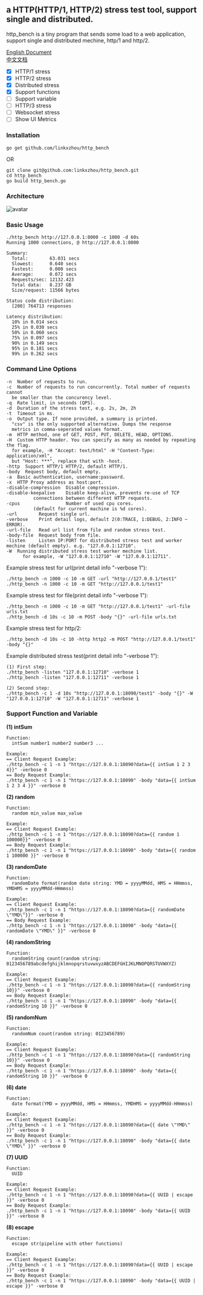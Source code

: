 ## a HTTP(HTTP/1, HTTP/2) stress test tool, support single and distributed.

http_bench is a tiny program that sends some load to a web application, support single and distributed mechine, http/1 and http/2.

[English Document](https://github.com/linkxzhou/http_bench/blob/master/README.md)  
[中文文档](https://github.com/linkxzhou/http_bench/blob/master/README_CN.md)  

- [x] HTTP/1 stress
- [x] HTTP/2 stress
- [x] Distributed stress
- [x] Support functions
- [ ] Support variable
- [ ] HTTP/3 stress
- [ ] Websocket stress
- [ ] Show UI Metrics
  
### Installation

```
go get github.com/linkxzhou/http_bench
```
OR
```
git clone git@github.com:linkxzhou/http_bench.git
cd http_bench
go build http_bench.go
```

### Architecture
![avatar](./arch.png)

### Basic Usage

```
./http_bench http://127.0.0.1:8000 -c 1000 -d 60s
Running 1000 connections, @ http://127.0.0.1:8000

Summary:
  Total:        63.031 secs
  Slowest:      0.640 secs
  Fastest:      0.000 secs
  Average:      0.072 secs
  Requests/sec: 12132.423
  Total data:   8.237 GB
  Size/request: 11566 bytes

Status code distribution:
  [200] 764713 responses

Latency distribution:
  10% in 0.014 secs
  25% in 0.030 secs
  50% in 0.060 secs
  75% in 0.097 secs
  90% in 0.149 secs
  95% in 0.181 secs
  99% in 0.262 secs
```

### Command Line Options

```
-n  Number of requests to run.
-c  Number of requests to run concurrently. Total number of requests cannot
  be smaller than the concurency level.
-q  Rate limit, in seconds (QPS).
-d  Duration of the stress test, e.g. 2s, 2m, 2h
-t  Timeout in ms.
-o  Output type. If none provided, a summary is printed.
  "csv" is the only supported alternative. Dumps the response
  metrics in comma-seperated values format.
-m  HTTP method, one of GET, POST, PUT, DELETE, HEAD, OPTIONS.
-H  Custom HTTP header. You can specify as many as needed by repeating the flag.
  for example, -H "Accept: text/html" -H "Content-Type: application/xml", 
  but "Host: ***", replace that with -host.
-http  Support HTTP/1 HTTP/2, default HTTP/1.
-body  Request body, default empty.
-a  Basic authentication, username:password.
-x  HTTP Proxy address as host:port.
-disable-compression  Disable compression.
-disable-keepalive    Disable keep-alive, prevents re-use of TCP
          connections between different HTTP requests.
-cpus                 Number of used cpu cores.
          (default for current machine is %d cores).
-url 		Request single url.
-verbose 	Print detail logs, default 2(0:TRACE, 1:DEBUG, 2:INFO ~ ERROR).
-url-file 	Read url list from file and random stress test.
-body-file  Request body from file.
-listen 	Listen IP:PORT for distributed stress test and worker mechine (default empty). e.g. "127.0.0.1:12710".
-W  Running distributed stress test worker mechine list.
      for example, -W "127.0.0.1:12710" -W "127.0.0.1:12711".
```

Example stress test for url(print detail info "-verbose 1"):
```
./http_bench -n 1000 -c 10 -m GET -url "http://127.0.0.1/test1"
./http_bench -n 1000 -c 10 -m GET "http://127.0.0.1/test1"
```

Example stress test for file(print detail info "-verbose 1"):
```
./http_bench -n 1000 -c 10 -m GET "http://127.0.0.1/test1" -url-file urls.txt
./http_bench -d 10s -c 10 -m POST -body "{}" -url-file urls.txt
```

Example stress test for http/2:
```
./http_bench -d 10s -c 10 -http http2 -m POST "http://127.0.0.1/test1" -body "{}"
```

Example distributed stress test(print detail info "-verbose 1"):
```
(1) First step:
./http_bench -listen "127.0.0.1:12710" -verbose 1
./http_bench -listen "127.0.0.1:12711" -verbose 1

(2) Second step:
./http_bench -c 1 -d 10s "http://127.0.0.1:18090/test1" -body "{}" -W "127.0.0.1:12710" -W "127.0.0.1:12711" -verbose 1
```

### Support Function and Variable

**(1) intSum**  
```
Function: 
  intSum number1 number2 number3 ...

Example:  
== Client Request Example:
./http_bench -c 1 -n 1 "https://127.0.0.1:18090?data={{ intSum 1 2 3 4}}" -verbose 0
== Body Request Example:
./http_bench -c 1 -n 1 "https://127.0.0.1:18090" -body "data={{ intSum 1 2 3 4 }}" -verbose 0
```

**(2) random**  
```
Function: 
  random min_value max_value 

Example:  
== Client Request Example:
./http_bench -c 1 -n 1 "https://127.0.0.1:18090?data={{ random 1 100000}}" -verbose 0
== Body Request Example:
./http_bench -c 1 -n 1 "https://127.0.0.1:18090" -body "data={{ random 1 100000 }}" -verbose 0
```

**(3) randomDate**  
```
Function: 
  randomDate format(random date string: YMD = yyyyMMdd, HMS = HHmmss, YMDHMS = yyyyMMdd-HHmmss)

Example:  
== Client Request Example:
./http_bench -c 1 -n 1 "https://127.0.0.1:18090?data={{ randomDate \"YMD\"}}" -verbose 0
== Body Request Example:
./http_bench -c 1 -n 1 "https://127.0.0.1:18090" -body "data={{ randomDate \"YMD\" }}" -verbose 0
```

**(4) randomString**  
```
Function: 
  randomString count(random string: 0123456789abcdefghijklmnopqrstuvwxyzABCDEFGHIJKLMNOPQRSTUVWXYZ)

Example:  
== Client Request Example:
./http_bench -c 1 -n 1 "https://127.0.0.1:18090?data={{ randomString 10}}" -verbose 0
== Body Request Example:
./http_bench -c 1 -n 1 "https://127.0.0.1:18090" -body "data={{ randomString 10 }}" -verbose 0
```

**(5) randomNum**  
```
Function: 
  randomNum count(random string: 0123456789)

Example:  
== Client Request Example:
./http_bench -c 1 -n 1 "https://127.0.0.1:18090?data={{ randomString 10}}" -verbose 0
== Body Request Example:
./http_bench -c 1 -n 1 "https://127.0.0.1:18090" -body "data={{ randomString 10 }}" -verbose 0
```

**(6) date** 
```
Function: 
  date format(YMD = yyyyMMdd, HMS = HHmmss, YMDHMS = yyyyMMdd-HHmmss) 

Example:  
== Client Request Example:
./http_bench -c 1 -n 1 "https://127.0.0.1:18090?data={{ date \"YMD\" }}" -verbose 0
== Body Request Example:
./http_bench -c 1 -n 1 "https://127.0.0.1:18090" -body "data={{ date \"YMD\" }}" -verbose 0
```

**(7) UUID**  
```
Function: 
  UUID 

Example:  
== Client Request Example:
./http_bench -c 1 -n 1 "https://127.0.0.1:18090?data={{ UUID | escape }}" -verbose 0
== Body Request Example:
./http_bench -c 1 -n 1 "https://127.0.0.1:18090" -body "data={{ UUID }}" -verbose 0
```

**(8) escape**  
```
Function: 
  escape str(pipeline with other functions)

Example:  
== Client Request Example:
./http_bench -c 1 -n 1 "https://127.0.0.1:18090?data={{ UUID | escape }}" -verbose 0
== Body Request Example:
./http_bench -c 1 -n 1 "https://127.0.0.1:18090" -body "data={{ UUID | escape }}" -verbose 0
```